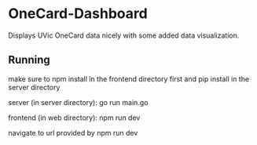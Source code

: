 # OneCard-Dashboard
Displays UVic OneCard data nicely with some added data visualization.

## Running
make sure to npm install in the frontend directory first and pip install in the server directory

server (in server directory): go run main.go

frontend (in web directory): npm run dev

navigate to url provided by npm run dev

